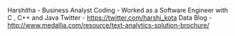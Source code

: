Harshitha - Business Analyst
Coding - Worked as a Software Engineer with C , C++ and Java
Twitter - https://twitter.com/harshi_kota
Data Blog - http://www.medallia.com/resource/text-analytics-solution-brochure/